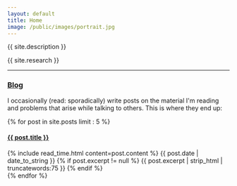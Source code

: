 ```yaml
---
layout: default
title: Home
image: /public/images/portrait.jpg
---
```


<p>{{ site.description }}</p>
<p>{{ site.research }}

<hr />

<h3><a href="/blog/">Blog</a></h3>

<p> I occasionally (read: sporadically) write posts on the material I'm reading and problems that arise while talking to others. This is where they end up:

<div class="container">
  <div class="posts">
    {% for post in site.posts limit : 5 %}
    <div class="post">
      <h4 class="post-title">
        <a href="{{ post.url }}">
          {{ post.title }}
        </a>
      </h4>
      {% include read_time.html content=post.content %}
      <span class="post-date">{{ post.date | date_to_string }}</span>
      {% if post.excerpt != null %}
        {{ post.excerpt | strip_html | truncatewords:75 }}
      {% endif %}
    </div>
    {% endfor %}
  </div>
</div>
